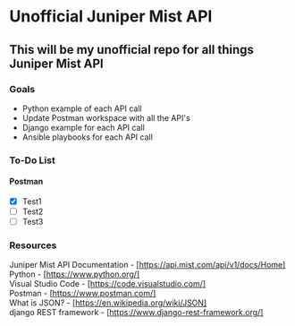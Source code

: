 # Unofficial Juniper Mist API #

## This will be my unofficial repo for all things Juniper Mist API ##

### Goals ###

* Python example of each API call
* Update Postman workspace with all the API's
* Django example for each API call
* Ansible playbooks for each API call

### To-Do List ###

#### Postman ####
- [x] Test1
- [ ] Test2
- [ ] Test3

### Resources ###

Juniper Mist API Documentation - [https://api.mist.com/api/v1/docs/Home]  
Python - [https://www.python.org/]  
Visual Studio Code - [https://code.visualstudio.com/]  
Postman - [https://www.postman.com/]  
What is JSON? - [https://en.wikipedia.org/wiki/JSON]  
django REST framework - [https://www.django-rest-framework.org/]  

